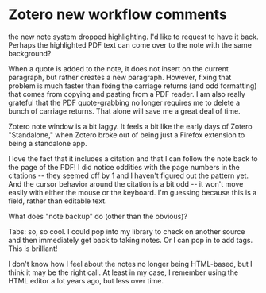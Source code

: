 Zotero new workflow comments
============================

the new note system dropped highlighting. I'd like to request to have it back. Perhaps the highlighted PDF text can come over to the note with the same background?

When a quote is added to the note, it does not insert on the current paragraph, but rather creates a new paragraph. However, fixing that problem is much faster than fixing the carriage returns (and odd formatting) that comes from copying and pasting from a PDF reader. I am also really grateful that the PDF quote-grabbing no longer requires me to delete a bunch of carriage returns. That alone will save me a great deal of time.

Zotero note window is a bit laggy. It feels a bit like the early days of Zotero "Standalone," when Zotero broke out of being just a Firefox extension to being a standalone app.

I love the fact that it includes a citation and that I can follow the note back to the page of the PDF! I did notice oddities with the page numbers in the citations -- they seemed off by 1 and I haven't figured out the pattern yet. And the cursor behavior around the citation is a bit odd -- it won't move easily with either the mouse or the keyboard. I'm guessing because this is a field, rather than editable text.

What does "note backup" do (other than the obvious)?

Tabs: so, so cool. I could pop into my library to check on another source and then immediately get back to taking notes. Or I can pop in to add tags. This is brilliant!

I don't know how I feel about the notes no longer being HTML-based, but I think it may be the right call. At least in my case, I remember using the HTML editor a lot years ago, but less over time.


